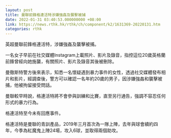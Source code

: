 ```yaml
---
layout: post
title: 曼聯前鋒格連活特涉嫌強姦及襲擊被捕
date: 2022-01-31 03:40:53.000000000 +08:00
link: https://news.rthk.hk/rthk/ch/component/k2/1631369-20220131.htm
categories: rthk
---
```


英超曼聯前鋒格連活特，涉嫌強姦及襲擊被捕。

一名女子早前在社交媒體Instagram上載照片、影片及錄音，指控這位20歲英格蘭前鋒曾經向她施襲，有關照片、影片及錄音其後被刪除。

曼徹斯特警方後來表示，知悉一名懷疑遇到暴力事件的女性，透過社交媒體發布相片和影片，經調查後，警方可以確認一名年約20歲的男子，因涉嫌強姦和襲擊被捕，他被拘留接受問話。

曼聯較早時說，格連活特將不會參與訓練和比賽，直至另行通告，強調不容忍任何形式的暴力行為。

格連活特至今未有回應事件。

格連活特是曼聯的青訓產品，2019年三月首次為一隊上陣，去年與球會續約四年，今季為紅魔鬼上陣24場，攻入6球，並取得兩個助攻。
